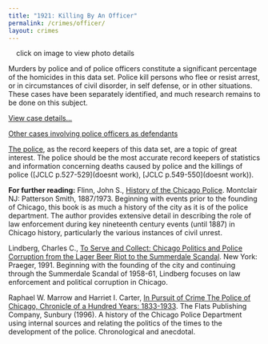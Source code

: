```yaml
---
title: "1921: Killing By An Officer"
permalink: /crimes/officer/
layout: crimes
---
```


![]()
![]()
![]()
![]()
click on image to view photo details

Murders by police and of police officers constitute a significant percentage of the homicides in this data set. Police kill persons who flee or resist arrest, or in circumstances of civil disorder, in self defense, or in other situations. These cases have been separately identified, and much research remains to be done on this subject.

[View case details...](/database/6543/)

[Other cases involving police officers as defendants](/database/?backToResults=1&police_def=2&page=1)

[The police](/legal/cpd/), as the record keepers of this data set, are a topic of great interest. The police should be the most accurate record keepers of statistics and information concerning deaths caused by police and the killings of police ([JCLC p.527-529](doesnt work), [JCLC p.549-550](doesnt work)).

**For further reading:**
Flinn, John S., [History of the Chicago Police](https://www.amazon.com/exec/obidos/tg/detail/-/0875851649/qid=1086272415/sr=8-2/ref=sr_8_xs_ap_i2_xgl14/104-5698753-1575148?v=glance&s=books&n=507846).  Montclair NJ:  Patterson Smith, 1887/1973.  Beginning with events prior to the founding of Chicago, this book is as much a history of the city as it is of the police department.  The author provides extensive detail in describing the role of law enforcement during key nineteenth century events (until 1887) in Chicago history, particularly the various instances of civil unrest.

Lindberg, Charles C., [To Serve and Collect: Chicago Politics and Police Corruption from the Lager Beer Riot to the Summerdale Scandal](https://www.amazon.com/exec/obidos/tg/detail/-/0275934152/qid=1085762496/sr=1-1/ref=sr_1_1/104-6378665-5804747?v=glance&s=books). New York: Praeger, 1991. Beginning with the founding of the city and continuing through the Summerdale Scandal of 1958-61, Lindberg focuses on law enforcement and political corruption in Chicago.

Raphael W. Marrow and Harriet I. Carter, [In Pursuit of Crime The Police of Chicago, Chronicle of a Hundred Years: 1833-1933](https://www.amazon.com/exec/obidos/tg/detail/-/1883033047/qid=1085762538/sr=1-3/ref=sr_1_3/104-6378665-5804747?v=glance&s=books). The Flats Publishing Company, Sunbury (1996). A history of the Chicago Police Department using internal sources and relating the politics of the times to the development of the police. Chronological and anecdotal.
